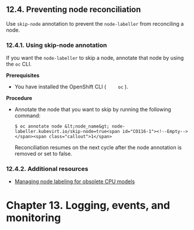 ## 12.4. Preventing node reconciliation




Use `skip-node` annotation to prevent the `node-labeller` from reconciling a node.

### 12.4.1. Using skip-node annotation




If you want the `node-labeller` to skip a node, annotate that node by using the `oc` CLI.

 **Prerequisites** 

- You have installed the OpenShift CLI ( `    oc` ).


 **Procedure** 

- Annotate the node that you want to skip by running the following command:
    
    
    ```
    $ oc annotate node &lt;node_name&gt; node-labeller.kubevirt.io/skip-node=true<span id="CO116-1"><!--Empty--></span><span class="callout">1</span>
    ```
    
    Reconciliation resumes on the next cycle after the node annotation is removed or set to false.
    
    


### 12.4.2. Additional resources




-  [Managing node labeling for obsolete CPU models](https://access.redhat.com/documentation/en-us/openshift_container_platform/4.11/html-single/virtualization/#virt-managing-node-labeling-obsolete-cpu-models) 


# Chapter 13. Logging, events, and monitoring




